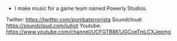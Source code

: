 - I make music for a game team named Powerly Studios.

Twitter:
  https://twitter.com/pombaterrorista
Soundcloud:
  https://soundcloud.com/julliot
Youtube:
  https://www.youtube.com/channel/UCFGTB861JGCoeTmLCXJepmg
